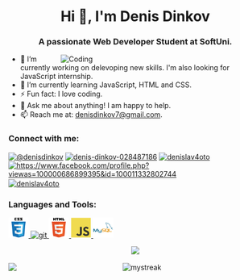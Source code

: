 <h1 align="center">Hi 👋, I'm Denis Dinkov</h1>
<h3 align="center">A passionate Web Developer Student at SoftUni.</h3>
<img align="right" alt="Coding" width="400" src="https://raw.githubusercontent.com/TheDudeThatCode/TheDudeThatCode/master/Assets/Developer.gif">

- 🔭 I’m currently working on delevoping new skills. I'm also looking for JavaScript internship.
- 🌱 I’m currently learning JavaScript, HTML and CSS.
- ⚡ Fun fact: I love coding.
- 💬 Ask me about anything! I am happy to help.
- 📫 Reach me at: denisdinkov7@gmail.com.

<h3 align="left">Connect with me:</h3>
<p align="left">
<a href="https://twitter.com/@denisdinkov" target="blank"><img align="center" src="https://raw.githubusercontent.com/rahuldkjain/github-profile-readme-generator/master/src/images/icons/Social/twitter.svg" alt="@denisdinkov" height="30" width="40" /></a>
<a href="https://linkedin.com/in/denis-dinkov-028487186" target="blank"><img align="center" src="https://raw.githubusercontent.com/rahuldkjain/github-profile-readme-generator/master/src/images/icons/Social/linked-in-alt.svg" alt="denis-dinkov-028487186" height="30" width="40" /></a>
<a href="https://stackoverflow.com/users/denislav4oto" target="blank"><img align="center" src="https://raw.githubusercontent.com/rahuldkjain/github-profile-readme-generator/master/src/images/icons/Social/stack-overflow.svg" alt="denislav4oto" height="30" width="40" /></a>
<a href="https://fb.com/https://www.facebook.com/profile.php?viewas=100000686899395&id=100011332802744" target="blank"><img align="center" src="https://raw.githubusercontent.com/rahuldkjain/github-profile-readme-generator/master/src/images/icons/Social/facebook.svg" alt="https://www.facebook.com/profile.php?viewas=100000686899395&id=100011332802744" height="30" width="40" /></a>
<a href="https://instagram.com/denislav4oto" target="blank"><img align="center" src="https://raw.githubusercontent.com/rahuldkjain/github-profile-readme-generator/master/src/images/icons/Social/instagram.svg" alt="denislav4oto" height="30" width="40" /></a>
</p>

<h3 align="left">Languages and Tools:</h3>
<p align="left"> <a href="https://www.w3schools.com/css/" target="_blank" rel="noreferrer"> <img src="https://raw.githubusercontent.com/devicons/devicon/master/icons/css3/css3-original-wordmark.svg" alt="css3" width="40" height="40"/> </a> <a href="https://git-scm.com/" target="_blank" rel="noreferrer"> <img src="https://www.vectorlogo.zone/logos/git-scm/git-scm-icon.svg" alt="git" width="40" height="40"/> </a> <a href="https://www.w3.org/html/" target="_blank" rel="noreferrer"> <img src="https://raw.githubusercontent.com/devicons/devicon/master/icons/html5/html5-original-wordmark.svg" alt="html5" width="40" height="40"/> </a> <a href="https://developer.mozilla.org/en-US/docs/Web/JavaScript" target="_blank" rel="noreferrer"> <img src="https://raw.githubusercontent.com/devicons/devicon/master/icons/javascript/javascript-original.svg" alt="javascript" width="40" height="40"/> </a> <a href="https://www.mysql.com/" target="_blank" rel="noreferrer"> <img src="https://raw.githubusercontent.com/devicons/devicon/master/icons/mysql/mysql-original-wordmark.svg" alt="mysql" width="40" height="40"/> </a> </p>

<p align="center"><img src= "https://github-readme-stats.vercel.app/api/top-langs/?username=denislav4oto&theme=tokyonight&layout=compact"/></p>
<div style="display: flex; flex-direction: row;">
 <img align="left" style="height: auto; width: 45%;" class="img" src="https://github-readme-stats.vercel.app/api?username=denislav4oto&show_icons=true&theme=tokyonight"/>
 <img align="right" style="height: auto; width: 45%;" class="img" src="https://github-readme-streak-stats.herokuapp.com/?user=denislav4oto&theme=tokyonight"alt="mystreak"/>
</div>
